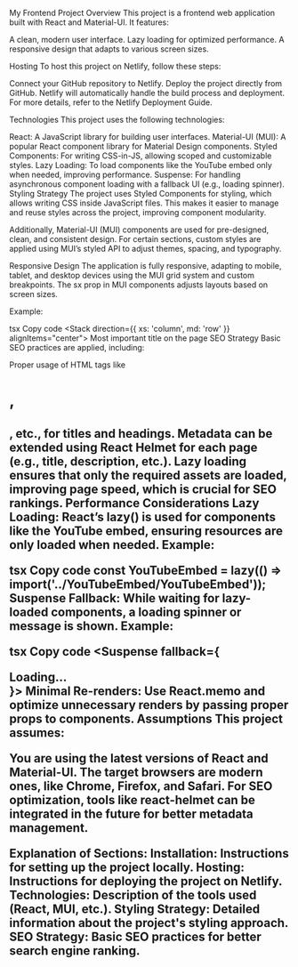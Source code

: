 My Frontend Project
Overview
This project is a frontend web application built with React and Material-UI. It features:

A clean, modern user interface.
Lazy loading for optimized performance.
A responsive design that adapts to various screen sizes.

Hosting
To host this project on Netlify, follow these steps:

Connect your GitHub repository to Netlify.
Deploy the project directly from GitHub.
Netlify will automatically handle the build process and deployment. For more details, refer to the Netlify Deployment Guide.

Technologies
This project uses the following technologies:

React: A JavaScript library for building user interfaces.
Material-UI (MUI): A popular React component library for Material Design components.
Styled Components: For writing CSS-in-JS, allowing scoped and customizable styles.
Lazy Loading: To load components like the YouTube embed only when needed, improving performance.
Suspense: For handling asynchronous component loading with a fallback UI (e.g., loading spinner).
Styling Strategy
The project uses Styled Components for styling, which allows writing CSS inside JavaScript files. This makes it easier to manage and reuse styles across the project, improving component modularity.

Additionally, Material-UI (MUI) components are used for pre-designed, clean, and consistent design. For certain sections, custom styles are applied using MUI’s styled API to adjust themes, spacing, and typography.

Responsive Design
The application is fully responsive, adapting to mobile, tablet, and desktop devices using the MUI grid system and custom breakpoints. The sx prop in MUI components adjusts layouts based on screen sizes.

Example:

tsx
Copy code
<Stack direction={{ xs: 'column', md: 'row' }} alignItems="center">
  <Box flex={1}>
    <StyledTitle variant="h1">Most important title on the page</StyledTitle>
  </Box>
</Stack>
SEO Strategy
Basic SEO practices are applied, including:

Proper usage of HTML tags like <h1>, <h2>, etc., for titles and headings.
Metadata can be extended using React Helmet for each page (e.g., title, description, etc.).
Lazy loading ensures that only the required assets are loaded, improving page speed, which is crucial for SEO rankings.
Performance Considerations
Lazy Loading: React’s lazy() is used for components like the YouTube embed, ensuring resources are only loaded when needed.
Example:

tsx
Copy code
const YouTubeEmbed = lazy(() => import('../YouTubeEmbed/YouTubeEmbed'));
Suspense Fallback: While waiting for lazy-loaded components, a loading spinner or message is shown.
Example:

tsx
Copy code
<Suspense fallback={<div>Loading...</div>}>
  <YouTubeEmbed videoId="dQw4w9WgXcQ" autoplay={false} showControls />
</Suspense>
Minimal Re-renders: Use React.memo and optimize unnecessary renders by passing proper props to components.
Assumptions
This project assumes:

You are using the latest versions of React and Material-UI.
The target browsers are modern ones, like Chrome, Firefox, and Safari.
For SEO optimization, tools like react-helmet can be integrated in the future for better metadata management.

Explanation of Sections:
Installation: Instructions for setting up the project locally.
Hosting: Instructions for deploying the project on Netlify.
Technologies: Description of the tools used (React, MUI, etc.).
Styling Strategy: Detailed information about the project's styling approach.
SEO Strategy: Basic SEO practices for better search engine ranking.